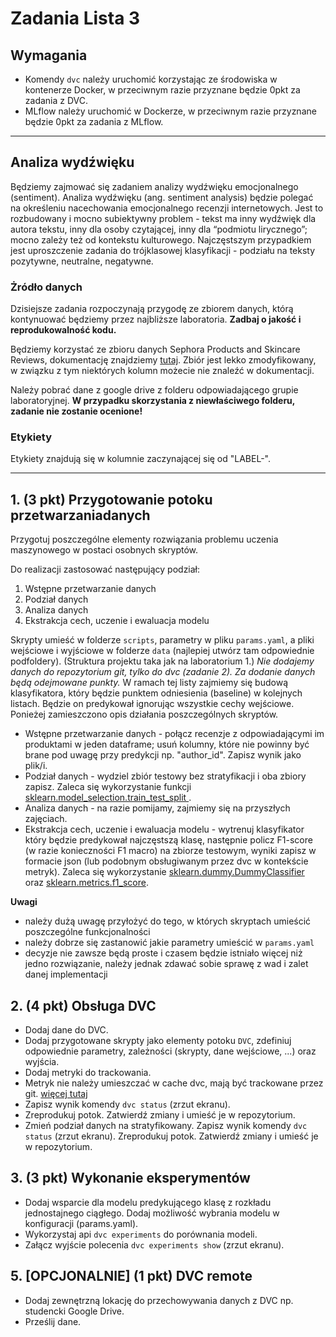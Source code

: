 # Zadania Lista 3

## Wymagania

- Komendy `dvc` należy uruchomić korzystając ze środowiska w kontenerze Docker, w przeciwnym razie
  przyznane będzie 0pkt za zadania z DVC.
- MLflow należy uruchomić w Dockerze, w przeciwnym razie przyznane będzie 0pkt za zadania z MLflow.

---

## Analiza wydźwięku

Będziemy zajmować się zadaniem analizy wydźwięku emocjonalnego (sentiment).
Analiza wydźwięku (ang. sentiment analysis) będzie polegać na określeniu nacechowania emocjonalnego
recenzji internetowych.
Jest to rozbudowany i mocno subiektywny problem - tekst ma inny wydźwięk dla autora tekstu, inny dla
osoby czytającej, inny dla “podmiotu lirycznego”; mocno zależy też od kontekstu kulturowego.
Najczęstszym przypadkiem jest uproszczenie zadania do trójklasowej klasyfikacji - podziału na teksty
pozytywne, neutralne, negatywne.

### Żródło danych

Dzisiejsze zadania rozpoczynają przygodę ze zbiorem danych, którą kontynuować będziemy przez
najbliższe laboratoria. **Zadbaj o jakość i reprodukowalność kodu.**

Będziemy korzystać ze zbioru danych Sephora Products and Skincare Reviews, dokumentację
znajdziemy [tutaj](https://www.kaggle.com/datasets/nadyinky/sephora-products-and-skincare-reviews).
Zbiór jest lekko zmodyfikowany, w związku z tym niektórych kolumn możecie nie znaleźć w
dokumentacji.

Należy pobrać dane z google drive z folderu odpowiadającego grupie laboratoryjnej.
**W przypadku skorzystania z niewłaściwego folderu, zadanie nie zostanie ocenione!**

### Etykiety

Etykiety znajdują się w kolumnie zaczynającej się od "LABEL-".

---

## 1. (3 pkt) Przygotowanie potoku przetwarzaniadanych

Przygotuj poszczególne elementy rozwiązania problemu uczenia maszynowego w postaci osobnych
skryptów.

Do realizacji zastosować następujący podział:

1. Wstępne przetwarzanie danych
2. Podział danych
3. Analiza danych
4. Ekstrakcja cech, uczenie i ewaluacja modelu

Skrypty umieść w folderze `scripts`, parametry w pliku `params.yaml`, a pliki wejściowe i wyjściowe
w folderze `data` (najlepiej utwórz tam odpowiednie podfoldery). (Struktura projektu taka jak na
laboratorium 1.)
*Nie dodajemy danych do repozytorium git, tylko do dvc (zadanie 2). Za dodanie danych będą
odejmowane punkty.*
W ramach tej listy zajmiemy się budową klasyfikatora, który będzie punktem odniesienia (baseline) w
kolejnych listach. Będzie on predykował ignorując wszystkie cechy wejściowe. Ponieżej zamieszczono
opis działania poszczególnych skryptów.

- Wstępne przetwarzanie danych - połącz recenzje z odpowiadającymi im produktami w jeden dataframe; 
  usuń kolumny, które nie powinny być brane pod uwagę przy predykcji np. "author_id". Zapisz wynik jako plik/i.
- Podział danych - wydziel zbiór testowy bez stratyfikacji i oba zbiory zapisz. Zaleca się
  wykorzystanie funkcji [sklearn.model_selection.train_test_split
  ](https://scikit-learn.org/stable/modules/generated/sklearn.model_selection.train_test_split.html).
- Analiza danych - na razie pomijamy, zajmiemy się na przyszłych zajęciach.
- Ekstrakcja cech, uczenie i ewaluacja modelu - wytrenuj klasyfikator który będzie predykował
  najczęstszą klasę, następnie policz F1-score (w razie konieczności F1 macro) na zbiorze testowym,
  wyniki zapisz w formacie json (lub podobnym obsługiwanym przez dvc w kontekście metryk). Zaleca
  się
  wykorzystanie [sklearn.dummy.DummyClassifier](https://scikit-learn.org/stable/modules/generated/sklearn.dummy.DummyClassifier.html)
  oraz [sklearn.metrics.f1_score](https://scikit-learn.org/stable/modules/generated/sklearn.metrics.f1_score.html).

**Uwagi**

* należy dużą uwagę przyłożyć do tego, w których skryptach umieścić poszczególne funkcjonalności
* należy dobrze się zastanowić jakie parametry umieścić w `params.yaml`
* decyzje nie zawsze będą proste i czasem będzie istniało więcej niż jedno rozwiązanie, należy
  jednak zdawać sobie sprawę z wad i zalet danej implementacji

## 2. (4 pkt)  Obsługa DVC

* Dodaj dane do DVC.
* Dodaj przygotowane skrypty jako elementy potoku `DVC`, zdefiniuj odpowiednie parametry, zależności (skrypty, dane wejściowe, ...)
  oraz wyjścia.
* Dodaj metryki do trackowania.
* Metryk nie należy umieszczać w cache dvc, mają być trackowane przez
  git. [więcej tutaj](https://dvc.org/doc/user-guide/project-structure/dvcyaml-files#metrics-and-plots-outputs)
* Zapisz wynik komendy `dvc status` (zrzut ekranu).
* Zreprodukuj potok. Zatwierdź zmiany i umieść je w repozytorium.
* Zmień podział danych na stratyfikowany. Zapisz wynik komendy `dvc status` (zrzut ekranu).
  Zreprodukuj potok. Zatwierdź zmiany i umieść je w repozytorium.

## 3. (3 pkt) Wykonanie eksperymentów

* Dodaj wsparcie dla modelu predykującego klasę z rozkładu jednostajnego ciągłego. Dodaj możliwość
  wybrania modelu w konfiguracji (params.yaml).
* Wykorzystaj api `dvc experiments` do porównania modeli.
* Załącz wyjście polecenia `dvc experiments show` (zrzut ekranu).

## 5. [OPCJONALNIE] (1 pkt) DVC remote

* Dodaj zewnętrzną lokację do przechowywania danych z DVC np. studencki Google Drive.
* Prześlij dane.

